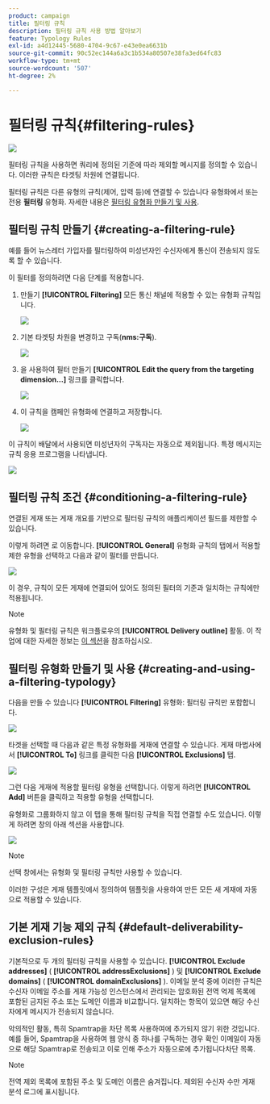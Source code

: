 ```yaml
---
product: campaign
title: 필터링 규칙
description: 필터링 규칙 사용 방법 알아보기
feature: Typology Rules
exl-id: a4d12445-5680-4704-9c67-e43e0ea6631b
source-git-commit: 90c52ec144a6a3c1b534a80507e38fa3ed64fc83
workflow-type: tm+mt
source-wordcount: '507'
ht-degree: 2%

---
```


# 필터링 규칙{#filtering-rules}

![](../../assets/common.svg)

필터링 규칙을 사용하면 쿼리에 정의된 기준에 따라 제외할 메시지를 정의할 수 있습니다. 이러한 규칙은 타겟팅 차원에 연결됩니다.

필터링 규칙은 다른 유형의 규칙(제어, 압력 등)에 연결할 수 있습니다 유형화에서 또는 전용 **필터링** 유형화. 자세한 내용은 [필터링 유형화 만들기 및 사용](#creating-and-using-a-filtering-typology).

## 필터링 규칙 만들기 {#creating-a-filtering-rule}

예를 들어 뉴스레터 가입자를 필터링하여 미성년자인 수신자에게 통신이 전송되지 않도록 할 수 있습니다.

이 필터를 정의하려면 다음 단계를 적용합니다.

1. 만들기 **[!UICONTROL Filtering]** 모든 통신 채널에 적용할 수 있는 유형화 규칙입니다.

   ![](assets/campaign_opt_create_filter_01.png)

1. 기본 타겟팅 차원을 변경하고 구독(**nms:구독**).

   ![](assets/campaign_opt_create_filter_02.png)

1. 을 사용하여 필터 만들기 **[!UICONTROL Edit the query from the targeting dimension...]** 링크를 클릭합니다.

   ![](assets/campaign_opt_create_filter_03.png)

1. 이 규칙을 캠페인 유형화에 연결하고 저장합니다.

   ![](assets/campaign_opt_create_filter_04.png)

이 규칙이 배달에서 사용되면 미성년자의 구독자는 자동으로 제외됩니다. 특정 메시지는 규칙 응용 프로그램을 나타냅니다.

![](assets/campaign_opt_create_filter_05.png)

## 필터링 규칙 조건 {#conditioning-a-filtering-rule}

연결된 게재 또는 게재 개요를 기반으로 필터링 규칙의 애플리케이션 필드를 제한할 수 있습니다.

이렇게 하려면 로 이동합니다. **[!UICONTROL General]** 유형화 규칙의 탭에서 적용할 제한 유형을 선택하고 다음과 같이 필터를 만듭니다.

![](assets/campaign_opt_create_filter_06.png)

이 경우, 규칙이 모든 게재에 연결되어 있어도 정의된 필터의 기준과 일치하는 규칙에만 적용됩니다.

>[!NOTE]
>
>유형화 및 필터링 규칙은 워크플로우의 **[!UICONTROL Delivery outline]** 활동. 이 작업에 대한 자세한 정보는 [이 섹션](../../workflow/using/delivery-outline.md)을 참조하십시오.

## 필터링 유형화 만들기 및 사용 {#creating-and-using-a-filtering-typology}

다음을 만들 수 있습니다 **[!UICONTROL Filtering]** 유형화: 필터링 규칙만 포함합니다.

![](assets/campaign_opt_create_typo_filtering.png)

타겟을 선택할 때 다음과 같은 특정 유형화를 게재에 연결할 수 있습니다. 게재 마법사에서 **[!UICONTROL To]** 링크를 클릭한 다음 **[!UICONTROL Exclusions]** 탭.

![](assets/campaign_opt_apply_typo_filtering.png)

그런 다음 게재에 적용할 필터링 유형을 선택합니다. 이렇게 하려면 **[!UICONTROL Add]** 버튼을 클릭하고 적용할 유형을 선택합니다.

유형화로 그룹화하지 않고 이 탭을 통해 필터링 규칙을 직접 연결할 수도 있습니다. 이렇게 하려면 창의 아래 섹션을 사용합니다.

![](assets/campaign_opt_select_typo_filtering.png)

>[!NOTE]
>
>선택 창에서는 유형화 및 필터링 규칙만 사용할 수 있습니다.
>
>이러한 구성은 게재 템플릿에서 정의하여 템플릿을 사용하여 만든 모든 새 게재에 자동으로 적용할 수 있습니다.

## 기본 게재 기능 제외 규칙 {#default-deliverability-exclusion-rules}

기본적으로 두 개의 필터링 규칙을 사용할 수 있습니다. **[!UICONTROL Exclude addresses]** ( **[!UICONTROL addressExclusions]** ) 및 **[!UICONTROL Exclude domains]** ( **[!UICONTROL domainExclusions]** ). 이메일 분석 중에 이러한 규칙은 수신자 이메일 주소를 게재 가능성 인스턴스에서 관리되는 암호화된 전역 억제 목록에 포함된 금지된 주소 또는 도메인 이름과 비교합니다. 일치하는 항목이 있으면 해당 수신자에게 메시지가 전송되지 않습니다.

악의적인 활동, 특히 Spamtrap을 차단 목록 사용하여에 추가되지 않기 위한 것입니다. 예를 들어, Spamtrap을 사용하여 웹 양식 중 하나를 구독하는 경우 확인 이메일이 자동으로 해당 Spamtrap로 전송되고 이로 인해 주소가 자동으로에 추가됩니다차단 목록.

>[!NOTE]
>
>전역 제외 목록에 포함된 주소 및 도메인 이름은 숨겨집니다. 제외된 수신자 수만 게재 분석 로그에 표시됩니다.
